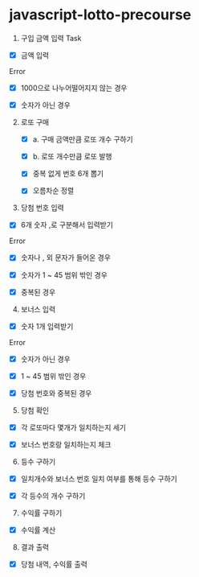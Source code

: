 # javascript-lotto-precourse

1. 구입 금액 입력
Task
- [x] 금액 입력

Error
- [x] 1000으로 나누어떨어지지 않는 경우
- [x] 숫자가 아닌 경우


2. 로또 구매
    - [x] a. 구매 금액만큼 로또 개수 구하기
    - [x] b. 로또 개수만큼 로또 발행
    - [x] 중복 없게 번호 6개 뽑기
    - [x] 오름차순 정렬


3. 당첨 번호 입력
- [x] 6개 숫자 ,로 구분해서 입력받기

Error
- [x] 숫자나 , 외 문자가 들어온 경우
- [x] 숫자가 1 ~ 45 범위 밖인 경우
- [x] 중복된 경우


4. 보너스 입력
- [x] 숫자 1개 입력받기

Error
- [x] 숫자가 아닌 경우
- [x] 1 ~ 45 범위 밖인 경우
- [x] 당첨 번호와 중복된 경우


5. 당첨 확인
- [x] 각 로또마다 몇개가 일치하는지 세기
- [x] 보너스 번호랑 일치하는지 체크


6. 등수 구하기
- [x] 일치개수와 보너스 번호 일치 여부를 통해 등수 구하기
- [x] 각 등수의 개수 구하기


7. 수익률 구하기
- [x] 수익률 계산


8. 결과 출력
- [x] 당첨 내역, 수익률 출력